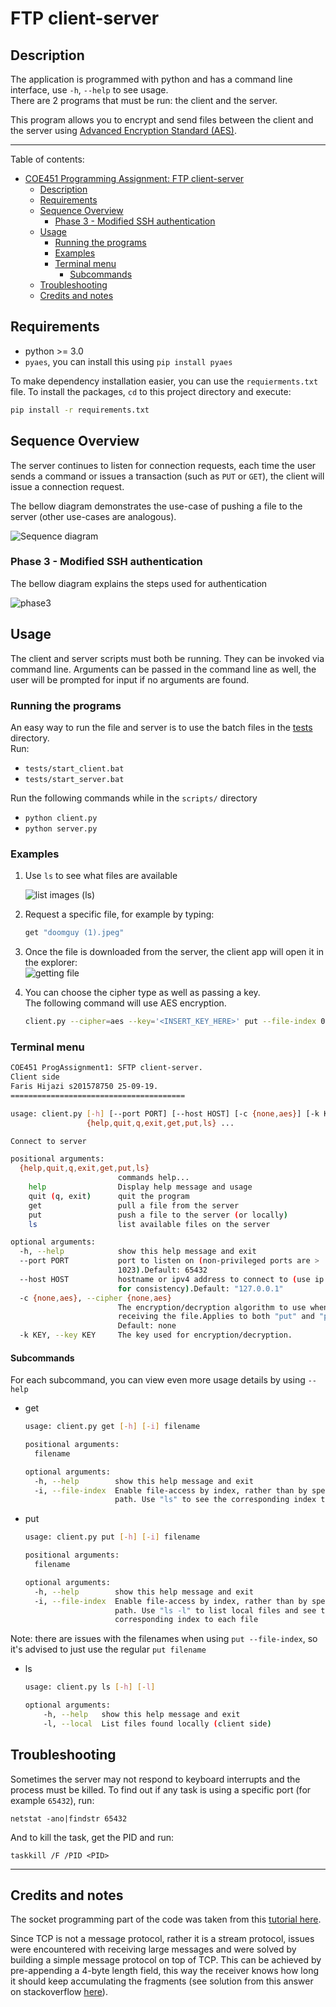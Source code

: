 #  FTP client-server


## Description

The application is programmed with python and has a command line interface, use `-h`, `--help` to see usage.  
There are 2 programs that must be run: the client and the server.

This program allows you to encrypt and send files between the client and the server using [Advanced Encryption Standard (AES)](https://en.wikipedia.org/wiki/Advanced_Encryption_Standard).



----

Table of contents:

- [COE451 Programming Assignment: FTP client-server](#coe451-programming-assignment-ftp-client-server)
  - [Description](#description)
  - [Requirements](#requirements)
  - [Sequence Overview](#sequence-overview)
    - [Phase 3 - Modified SSH authentication](#phase-3---modified-ssh-authentication)
  - [Usage](#usage)
    - [Running the programs](#running-the-programs)
    - [Examples](#examples)
    - [Terminal menu](#terminal-menu)
      - [Subcommands](#subcommands)
  - [Troubleshooting](#troubleshooting)
  - [Credits and notes](#credits-and-notes)

## Requirements

- python >= 3.0
- `pyaes`, you can install this using `pip install pyaes`

To make dependency installation easier, you can use the `requierments.txt` file.
To install the packages, `cd` to this project directory and execute:

```sh
pip install -r requirements.txt
```

## Sequence Overview

The server continues to listen for connection requests, each time the user sends a command or issues a transaction (such as `PUT` or `GET`), the client will issue a connection request.

The bellow diagram demonstrates the use-case of pushing a file to the server (other use-cases are analogous).

![Sequence diagram](./docs/imgs/Sequence_diagram.svg)

### Phase 3 - Modified SSH authentication

The bellow diagram explains the steps used for authentication

![phase3](docs/imgs/phase3_diagram.png)

## Usage

The client and server scripts must both be running.
They can be invoked via command line.
Arguments can be passed in the command line as well, the user will be prompted for input if no arguments are found.

### Running the programs

An easy way to run the file and server is to use the batch files in the [tests](tests/) directory.  
Run:

- `tests/start_client.bat`
- `tests/start_server.bat`

Run the following commands while in the `scripts/` directory

- `python client.py`
- `python server.py`

### Examples

1. Use `ls` to see what files are available

    ![list images (ls)](./docs/imgs/ls.png)

2. Request a specific file, for example by typing:

    ```sh
    get "doomguy (1).jpeg"
    ```

3. Once the file is downloaded from the server, the client app will open it in the explorer:  
    ![getting file](./docs/imgs/getting_file2.png)
4. You can choose the cipher type as well as passing a key.  
   The following command will use AES encryption.

   ```sh
   client.py --cipher=aes --key='<INSERT_KEY_HERE>' put --file-index 0
   ```

### Terminal menu

```sh
COE451 ProgAssignment1: SFTP client-server.
Client side
Faris Hijazi s201578750 25-09-19.
=======================================

usage: client.py [-h] [--port PORT] [--host HOST] [-c {none,aes}] [-k KEY]
                 {help,quit,q,exit,get,put,ls} ...

Connect to server

positional arguments:
  {help,quit,q,exit,get,put,ls}
                        commands help...
    help                Display help message and usage
    quit (q, exit)      quit the program
    get                 pull a file from the server
    put                 push a file to the server (or locally)
    ls                  list available files on the server

optional arguments:
  -h, --help            show this help message and exit
  --port PORT           port to listen on (non-privileged ports are >
                        1023).Default: 65432
  --host HOST           hostname or ipv4 address to connect to (use ip address
                        for consistency).Default: "127.0.0.1"
  -c {none,aes}, --cipher {none,aes}
                        The encryption/decryption algorithm to use when
                        receiving the file.Applies to both "put" and "pull".
                        Default: none
  -k KEY, --key KEY     The key used for encryption/decryption.
```

#### Subcommands

For each subcommand, you can view even more usage details by using `--help`

- get

    ```sh
    usage: client.py get [-h] [-i] filename

    positional arguments:
      filename

    optional arguments:
      -h, --help        show this help message and exit
      -i, --file-index  Enable file-access by index, rather than by specifying the
                        path. Use "ls" to see the corresponding index to each file
    ```

- put

    ```sh
    usage: client.py put [-h] [-i] filename

    positional arguments:
      filename

    optional arguments:
      -h, --help        show this help message and exit
      -i, --file-index  Enable file-access by index, rather than by specifying the
                        path. Use "ls -l" to list local files and see the
                        corresponding index to each file
    ```

Note: there are issues with the filenames when using `put --file-index`, so it's advised to just use the regular `put filename`

- ls

    ```sh
    usage: client.py ls [-h] [-l]

    optional arguments:
        -h, --help   show this help message and exit
        -l, --local  List files found locally (client side)
    ```

## Troubleshooting

Sometimes the server may not respond to keyboard interrupts and the process must be killed.
To find out if any task is using a specific port (for example `65432`), run:

```
netstat -ano|findstr 65432
```

And to kill the task, get the PID and run:

```
taskkill /F /PID <PID>
```

----

## Credits and notes

The socket programming part of the code was taken from this [tutorial here](https://realpython.com/python-sockets/).

Since TCP is not a message protocol, rather it is a stream protocol, issues were encountered with receiving large messages and were solved by building a simple message protocol on top of TCP.
This can be achieved by pre-appending a 4-byte length field, this way the receiver knows how long it should keep accumulating the fragments (see solution from this answer on stackoverflow [here](https://stackoverflow.com/a/17668009/7771202)).
